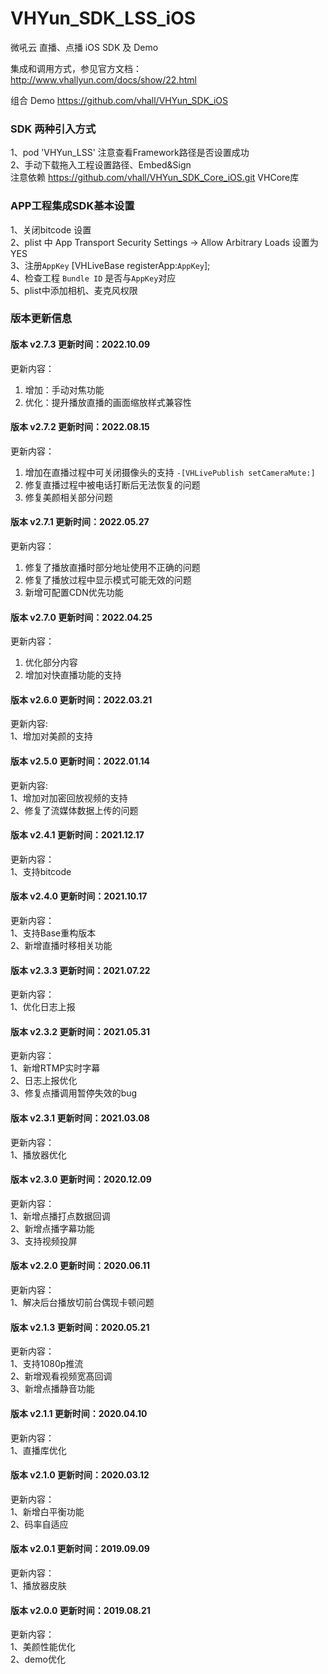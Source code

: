 # VHYun_SDK_LSS_iOS
微吼云 直播、点播 iOS SDK 及 Demo<br>


集成和调用方式，参见官方文档：http://www.vhallyun.com/docs/show/22.html <br>

组合 Demo https://github.com/vhall/VHYun_SDK_iOS <br>

### SDK 两种引入方式
1、pod 'VHYun_LSS' 注意查看Framework路径是否设置成功<br>
2、手动下载拖入工程设置路径、Embed&Sign<br>
注意依赖 https://github.com/vhall/VHYun_SDK_Core_iOS.git VHCore库<br>


### APP工程集成SDK基本设置
1、关闭bitcode 设置<br>
2、plist 中 App Transport Security Settings -> Allow Arbitrary Loads 设置为YES<br>
3、注册`AppKey`  [VHLiveBase registerApp:`AppKey`]; <br>
4、检查工程 `Bundle ID` 是否与`AppKey`对应 <br>
5、plist中添加相机、麦克风权限 <br>



### 版本更新信息

#### 版本 v2.7.3 更新时间：2022.10.09

更新内容：

1. 增加：手动对焦功能
2. 优化：提升播放直播的画面缩放样式兼容性

#### 版本 v2.7.2 更新时间：2022.08.15

更新内容：

1. 增加在直播过程中可关闭摄像头的支持 `-[VHLivePublish setCameraMute:]`
2. 修复直播过程中被电话打断后无法恢复的问题
3. 修复美颜相关部分问题

#### 版本 v2.7.1 更新时间：2022.05.27

更新内容：

1. 修复了播放直播时部分地址使用不正确的问题
2. 修复了播放过程中显示模式可能无效的问题
2. 新增可配置CDN优先功能

#### 版本 v2.7.0 更新时间：2022.04.25

更新内容：

1. 优化部分内容
2. 增加对快直播功能的支持

#### 版本 v2.6.0 更新时间：2022.03.21

更新内容: <br>
1、增加对美颜的支持 <br>

#### 版本 v2.5.0 更新时间：2022.01.14
更新内容: <br>
1、增加对加密回放视频的支持 <br>
2、修复了流媒体数据上传的问题 <br>

#### 版本 v2.4.1 更新时间：2021.12.17
更新内容：<br>
1、支持bitcode<br>

#### 版本 v2.4.0 更新时间：2021.10.17
更新内容：<br>
1、支持Base重构版本<br>
2、新增直播时移相关功能<br>

#### 版本 v2.3.3 更新时间：2021.07.22
更新内容：<br>
1、优化日志上报<br>

#### 版本 v2.3.2 更新时间：2021.05.31
更新内容：<br>
1、新增RTMP实时字幕<br>
2、日志上报优化<br>
3、修复点播调用暂停失效的bug<br>

#### 版本 v2.3.1 更新时间：2021.03.08
更新内容：<br>
1、播放器优化<br>

#### 版本 v2.3.0 更新时间：2020.12.09
更新内容：<br>
1、新增点播打点数据回调<br>
2、新增点播字幕功能<br>
3、支持视频投屏<br>

#### 版本 v2.2.0 更新时间：2020.06.11
更新内容：<br>
1、解决后台播放切前台偶现卡顿问题<br>

#### 版本 v2.1.3 更新时间：2020.05.21
更新内容：<br>
1、支持1080p推流<br>
2、新增观看视频宽髙回调<br>
3、新增点播静音功能<br>

#### 版本 v2.1.1 更新时间：2020.04.10
更新内容：<br>
1、直播库优化<br>

#### 版本 v2.1.0 更新时间：2020.03.12
更新内容：<br>
1、新增白平衡功能<br>
2、码率自适应<br>

#### 版本 v2.0.1 更新时间：2019.09.09
更新内容：<br>
1、播放器皮肤<br>

#### 版本 v2.0.0 更新时间：2019.08.21
更新内容：<br>
1、美颜性能优化<br>
2、demo优化<br>

